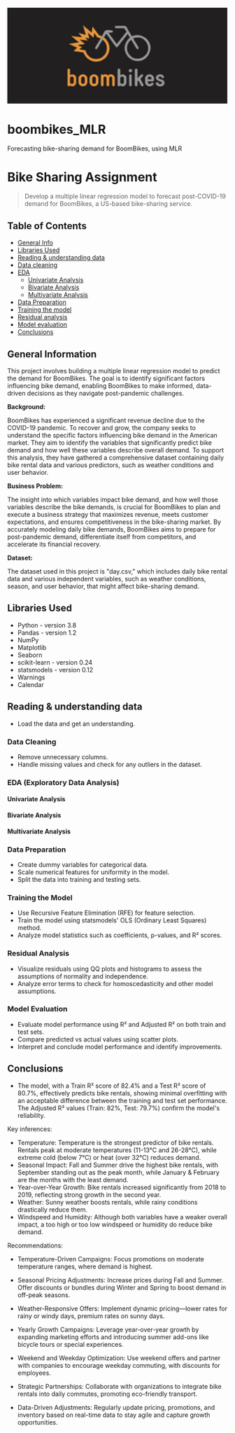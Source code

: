 ![BoomBikes](./boombikes.png)

# boombikes_MLR
Forecasting bike-sharing demand for BoomBikes, using MLR

# Bike Sharing Assignment
> Develop a multiple linear regression model to forecast post-COVID-19 demand for BoomBikes, a US-based bike-sharing service.


## Table of Contents
* [General Info](#general-information)
* [Libraries Used](#Libraries-used)
* [Reading & understanding data](#Reading-and-understanding-the-data)
* [Data cleaning](#data-cleaning)
* [EDA](#eda)
  * [Univariate Analysis](#Univariate_Analysis)
  * [Bivariate Analysis](#Bivariate_Analysis)
  * [Multivariate Analysis](#Multivariate_Analysis)
* [Data Preparation](#data-preparation)
* [Training the model](#training-the-model)
* [Residual analysis](#residual-analysis)
* [Model evaluation](#model-evaluation)
* [Conclusions](#conclusions)


## General Information

This project involves building a multiple linear regression model to predict the demand for BoomBikes. The goal is to identify significant factors influencing bike demand, enabling BoomBikes to make informed, data-driven decisions as they navigate post-pandemic challenges.

**Background:**

BoomBikes has experienced a significant revenue decline due to the COVID-19 pandemic. To recover and grow, the company seeks to understand the specific factors influencing bike demand in the American market. They aim to identify the variables that significantly predict bike demand and how well these variables describe overall demand. To support this analysis, they have gathered a comprehensive dataset containing daily bike rental data and various predictors, such as weather conditions and user behavior.

**Business Problem:**

The insight into which variables impact bike demand, and how well those variables describe the bike demands, is crucial for BoomBikes to plan and execute a business strategy that maximizes revenue, meets customer expectations, and ensures competitiveness in the bike-sharing market. By accurately modeling daily bike demands, BoomBikes aims to prepare for post-pandemic demand, differentiate itself from competitors, and accelerate its financial recovery.

**Dataset:**

The dataset used in this project is "day.csv," which includes daily bike rental data and various independent variables, such as weather conditions, season, and user behavior, that might affect bike-sharing demand.

## Libraries Used
- Python - version 3.8
- Pandas - version 1.2
- NumPy
- Matplotlib
- Seaborn
- scikit-learn - version 0.24
- statsmodels - version 0.12
- Warnings
- Calendar

## Reading & understanding data
- Load the data and get an understanding.

### Data Cleaning
* Remove unnecessary columns.
* Handle missing values and check for any outliers in the dataset.

### EDA (Exploratory Data Analysis)
#### Univariate Analysis
#### Bivariate Analysis
#### Multivariate Analysis

### Data Preparation
* Create dummy variables for categorical data.
* Scale numerical features for uniformity in the model.
* Split the data into training and testing sets.

### Training the Model
* Use Recursive Feature Elimination (RFE) for feature selection.
* Train the model using statsmodels' OLS (Ordinary Least Squares) method.
* Analyze model statistics such as coefficients, p-values, and R² scores.

### Residual Analysis
* Visualize residuals using QQ plots and histograms to assess the assumptions of normality and independence.
* Analyze error terms to check for homoscedasticity and other model assumptions.

### Model Evaluation
* Evaluate model performance using R² and Adjusted R² on both train and test sets.
* Compare predicted vs actual values using scatter plots.
* Interpret and conclude model performance and identify improvements.

## Conclusions
- The model, with a Train R² score of 82.4% and a Test R² score of 80.7%, effectively predicts bike rentals, showing minimal overfitting with an acceptable difference between the training and test set performance. The Adjusted R² values (Train: 82%, Test: 79.7%) confirm the model's reliability.

Key inferences:
* Temperature: Temperature is the strongest predictor of bike rentals. Rentals peak at moderate temperatures (11-13°C and 26-28°C), while extreme cold (below 7°C) or heat (over 32°C) reduces demand.
* Seasonal Impact: Fall and Summer drive the highest bike rentals, with September standing out as the peak month, while January & February are the months with the least demand. 
* Year-over-Year Growth: Bike rentals increased significantly from 2018 to 2019, reflecting strong growth in the second year.
* Weather: Sunny weather boosts rentals, while rainy conditions drastically reduce them.
* Windspeed and Humidity: Although both variables have a weaker overall impact, a too high or too low windspeed or humidity do reduce bike demand.

Recommendations:

* Temperature-Driven Campaigns: Focus promotions on moderate temperature ranges, where demand is highest.

* Seasonal Pricing Adjustments: Increase prices during Fall and Summer. Offer discounts or bundles during Winter and Spring to boost demand in off-peak seasons.

* Weather-Responsive Offers: Implement dynamic pricing—lower rates for rainy or windy days, premium rates on sunny days.

* Yearly Growth Campaigns: Leverage year-over-year growth by expanding marketing efforts and introducing summer add-ons like bicycle tours or special experiences.

* Weekend and Weekday Optimization: Use weekend offers and partner with companies to encourage weekday commuting, with discounts for employees.

* Strategic Partnerships: Collaborate with organizations to integrate bike rentals into daily commutes, promoting eco-friendly transport.

* Data-Driven Adjustments: Regularly update pricing, promotions, and inventory based on real-time data to stay agile and capture growth opportunities.
